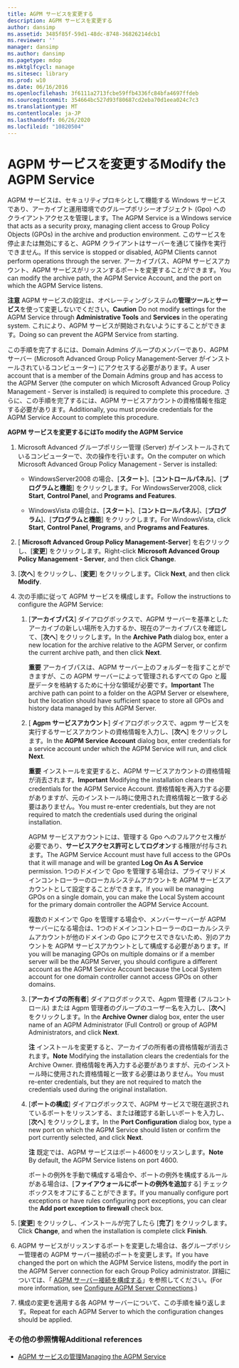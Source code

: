 ```yaml
---
title: AGPM サービスを変更する
description: AGPM サービスを変更する
author: dansimp
ms.assetid: 3485f85f-59d1-48dc-8748-36826214dcb1
ms.reviewer: ''
manager: dansimp
ms.author: dansimp
ms.pagetype: mdop
ms.mktglfcycl: manage
ms.sitesec: library
ms.prod: w10
ms.date: 06/16/2016
ms.openlocfilehash: 3f6111a2713fcbe59ffb4336fc84bfa4697ffdeb
ms.sourcegitcommit: 354664bc527d93f80687cd2eba70d1eea024c7c3
ms.translationtype: MT
ms.contentlocale: ja-JP
ms.lasthandoff: 06/26/2020
ms.locfileid: "10820504"
---
```

# <span data-ttu-id="1c008-103">AGPM サービスを変更する</span><span class="sxs-lookup"><span data-stu-id="1c008-103">Modify the AGPM Service</span></span>


<span data-ttu-id="1c008-104">AGPM サービスは、セキュリティプロキシとして機能する Windows サービスであり、アーカイブと運用環境でのグループポリシーオブジェクト (Gpo) へのクライアントアクセスを管理します。</span><span class="sxs-lookup"><span data-stu-id="1c008-104">The AGPM Service is a Windows service that acts as a security proxy, managing client access to Group Policy Objects (GPOs) in the archive and production environment.</span></span> <span data-ttu-id="1c008-105">このサービスを停止または無効にすると、AGPM クライアントはサーバーを通じて操作を実行できません。</span><span class="sxs-lookup"><span data-stu-id="1c008-105">If this service is stopped or disabled, AGPM Clients cannot perform operations through the server.</span></span> <span data-ttu-id="1c008-106">アーカイブパス、AGPM サービスアカウント、AGPM サービスがリッスンするポートを変更することができます。</span><span class="sxs-lookup"><span data-stu-id="1c008-106">You can modify the archive path, the AGPM Service Account, and the port on which the AGPM Service listens.</span></span>

<span data-ttu-id="1c008-107">**注意** AGPM サービスの設定は、オペレーティングシステムの**管理ツール**と**サービス**を使って変更しないでください。</span><span class="sxs-lookup"><span data-stu-id="1c008-107">**Caution** Do not modify settings for the AGPM Service through **Administrative Tools** and **Services** in the operating system.</span></span> <span data-ttu-id="1c008-108">これにより、AGPM サービスが開始されないようにすることができます。</span><span class="sxs-lookup"><span data-stu-id="1c008-108">Doing so can prevent the AGPM Service from starting.</span></span>

 

<span data-ttu-id="1c008-109">この手順を完了するには、Domain Admins グループのメンバーであり、AGPM サーバー (Microsoft Advanced Group Policy Management-Server がインストールされているコンピューター) にアクセスする必要があります。</span><span class="sxs-lookup"><span data-stu-id="1c008-109">A user account that is a member of the Domain Admins group and has access to the AGPM Server (the computer on which Microsoft Advanced Group Policy Management - Server is installed) is required to complete this procedure.</span></span> <span data-ttu-id="1c008-110">さらに、この手順を完了するには、AGPM サービスアカウントの資格情報を指定する必要があります。</span><span class="sxs-lookup"><span data-stu-id="1c008-110">Additionally, you must provide credentials for the AGPM Service Account to complete this procedure.</span></span>

**<span data-ttu-id="1c008-111">AGPM サービスを変更するには</span><span class="sxs-lookup"><span data-stu-id="1c008-111">To modify the AGPM Service</span></span>**

1.  <span data-ttu-id="1c008-112">Microsoft Advanced グループポリシー管理 (Server) がインストールされているコンピューターで、次の操作を行います。</span><span class="sxs-lookup"><span data-stu-id="1c008-112">On the computer on which Microsoft Advanced Group Policy Management - Server is installed:</span></span>

    -   <span data-ttu-id="1c008-113">WindowsServer2008 の場合、[**スタート**]、[**コントロールパネル**]、[**プログラムと機能**] をクリックします。</span><span class="sxs-lookup"><span data-stu-id="1c008-113">For WindowsServer2008, click **Start**, **Control Panel**, and **Programs and Features**.</span></span>

    -   <span data-ttu-id="1c008-114">WindowsVista の場合は、[**スタート**]、[**コントロールパネル**]、[**プログラム**]、[**プログラムと機能**] をクリックします。</span><span class="sxs-lookup"><span data-stu-id="1c008-114">For WindowsVista, click **Start**, **Control Panel**, **Programs**, and **Programs and Features**.</span></span>

2.  <span data-ttu-id="1c008-115">[ **Microsoft Advanced Group Policy Management-Server**] を右クリックし、[**変更**] をクリックします。</span><span class="sxs-lookup"><span data-stu-id="1c008-115">Right-click **Microsoft Advanced Group Policy Management - Server**, and then click **Change**.</span></span>

3.  <span data-ttu-id="1c008-116">[**次へ**] をクリックし、[**変更**] をクリックします。</span><span class="sxs-lookup"><span data-stu-id="1c008-116">Click **Next**, and then click **Modify**.</span></span>

4.  <span data-ttu-id="1c008-117">次の手順に従って AGPM サービスを構成します。</span><span class="sxs-lookup"><span data-stu-id="1c008-117">Follow the instructions to configure the AGPM Service:</span></span>

    1.  <span data-ttu-id="1c008-118">[**アーカイブパス**] ダイアログボックスで、AGPM サーバーを基準としたアーカイブの新しい場所を入力するか、現在のアーカイブパスを確認して、[**次へ**] をクリックします。</span><span class="sxs-lookup"><span data-stu-id="1c008-118">In the **Archive Path** dialog box, enter a new location for the archive relative to the AGPM Server, or confirm the current archive path, and then click **Next**.</span></span>

        <span data-ttu-id="1c008-119">**重要** アーカイブパスは、AGPM サーバー上のフォルダーを指すことができますが、この AGPM サーバーによって管理されるすべての Gpo と履歴データを格納するために十分な領域が必要です。</span><span class="sxs-lookup"><span data-stu-id="1c008-119">**Important** The archive path can point to a folder on the AGPM Server or elsewhere, but the location should have sufficient space to store all GPOs and history data managed by this AGPM Server.</span></span>

         

    2.  <span data-ttu-id="1c008-120">[ **Agpm サービスアカウント**] ダイアログボックスで、agpm サービスを実行するサービスアカウントの資格情報を入力し、[**次へ**] をクリックします。</span><span class="sxs-lookup"><span data-stu-id="1c008-120">In the **AGPM Service Account** dialog box, enter credentials for a service account under which the AGPM Service will run, and click **Next**.</span></span>

        <span data-ttu-id="1c008-121">**重要** インストールを変更すると、AGPM サービスアカウントの資格情報が消去されます。</span><span class="sxs-lookup"><span data-stu-id="1c008-121">**Important** Modifying the installation clears the credentials for the AGPM Service Account.</span></span> <span data-ttu-id="1c008-122">資格情報を再入力する必要がありますが、元のインストール時に使用された資格情報と一致する必要はありません。</span><span class="sxs-lookup"><span data-stu-id="1c008-122">You must re-enter credentials, but they are not required to match the credentials used during the original installation.</span></span>

        <span data-ttu-id="1c008-123">AGPM サービスアカウントには、管理する Gpo へのフルアクセス権が必要であり、**サービスアクセス許可としてログオン**する権限が付与されます。</span><span class="sxs-lookup"><span data-stu-id="1c008-123">The AGPM Service Account must have full access to the GPOs that it will manage and will be granted **Log On As A Service** permission.</span></span> <span data-ttu-id="1c008-124">1つのドメインで Gpo を管理する場合は、プライマリドメインコントローラーのローカルシステムアカウントを AGPM サービスアカウントとして設定することができます。</span><span class="sxs-lookup"><span data-stu-id="1c008-124">If you will be managing GPOs on a single domain, you can make the Local System account for the primary domain controller the AGPM Service Account.</span></span>

        <span data-ttu-id="1c008-125">複数のドメインで Gpo を管理する場合や、メンバーサーバーが AGPM サーバーになる場合は、1つのドメインコントローラーのローカルシステムアカウントが他のドメインの Gpo にアクセスできないため、別のアカウントを AGPM サービスアカウントとして構成する必要があります。</span><span class="sxs-lookup"><span data-stu-id="1c008-125">If you will be managing GPOs on multiple domains or if a member server will be the AGPM Server, you should configure a different account as the AGPM Service Account because the Local System account for one domain controller cannot access GPOs on other domains.</span></span>

         

    3.  <span data-ttu-id="1c008-126">[**アーカイブの所有者**] ダイアログボックスで、Agpm 管理者 (フルコントロール) または Agpm 管理者のグループのユーザー名を入力し、[**次へ**] をクリックします。</span><span class="sxs-lookup"><span data-stu-id="1c008-126">In the **Archive Owner** dialog box, enter the user name of an AGPM Administrator (Full Control) or group of AGPM Administrators, and click **Next**.</span></span>

        <span data-ttu-id="1c008-127">**注** インストールを変更すると、アーカイブの所有者の資格情報が消去されます。</span><span class="sxs-lookup"><span data-stu-id="1c008-127">**Note** Modifying the installation clears the credentials for the Archive Owner.</span></span> <span data-ttu-id="1c008-128">資格情報を再入力する必要がありますが、元のインストール時に使用された資格情報と一致する必要はありません。</span><span class="sxs-lookup"><span data-stu-id="1c008-128">You must re-enter credentials, but they are not required to match the credentials used during the original installation.</span></span>

         

    4.  <span data-ttu-id="1c008-129">[**ポートの構成**] ダイアログボックスで、AGPM サービスで現在選択されているポートをリッスンする、または確認する新しいポートを入力し、[**次へ**] をクリックします。</span><span class="sxs-lookup"><span data-stu-id="1c008-129">In the **Port Configuration** dialog box, type a new port on which the AGPM Service should listen or confirm the port currently selected, and click **Next**.</span></span>

        <span data-ttu-id="1c008-130">**注** 既定では、AGPM サービスはポート4600をリッスンします。</span><span class="sxs-lookup"><span data-stu-id="1c008-130">**Note** By default, the AGPM Service listens on port 4600.</span></span>

        <span data-ttu-id="1c008-131">ポートの例外を手動で構成する場合や、ポートの例外を構成するルールがある場合は、[**ファイアウォールにポートの例外を追加**する] チェックボックスをオフにすることができます。</span><span class="sxs-lookup"><span data-stu-id="1c008-131">If you manually configure port exceptions or have rules configuring port exceptions, you can clear the **Add port exception to firewall** check box.</span></span>

         

5.  <span data-ttu-id="1c008-132">[**変更**] をクリックし、インストールが完了したら [**完了**] をクリックします。</span><span class="sxs-lookup"><span data-stu-id="1c008-132">Click **Change**, and when the installation is complete click **Finish**.</span></span>

6.  <span data-ttu-id="1c008-133">AGPM サービスがリッスンするポートを変更した場合は、各グループポリシー管理者の AGPM サーバー接続のポートを変更します。</span><span class="sxs-lookup"><span data-stu-id="1c008-133">If you have changed the port on which the AGPM Service listens, modify the port in the AGPM Server connection for each Group Policy administrator.</span></span> <span data-ttu-id="1c008-134">詳細については、「 [AGPM サーバー接続を構成する](configure-agpm-server-connections-agpm30ops.md)」を参照してください。</span><span class="sxs-lookup"><span data-stu-id="1c008-134">(For more information, see [Configure AGPM Server Connections](configure-agpm-server-connections-agpm30ops.md).)</span></span>

7.  <span data-ttu-id="1c008-135">構成の変更を適用する各 AGPM サーバーについて、この手順を繰り返します。</span><span class="sxs-lookup"><span data-stu-id="1c008-135">Repeat for each AGPM Server to which the configuration changes should be applied.</span></span>

### <span data-ttu-id="1c008-136">その他の参照情報</span><span class="sxs-lookup"><span data-stu-id="1c008-136">Additional references</span></span>

-   [<span data-ttu-id="1c008-137">AGPM サービスの管理</span><span class="sxs-lookup"><span data-stu-id="1c008-137">Managing the AGPM Service</span></span>](managing-the-agpm-service-agpm30ops.md)

 

 





